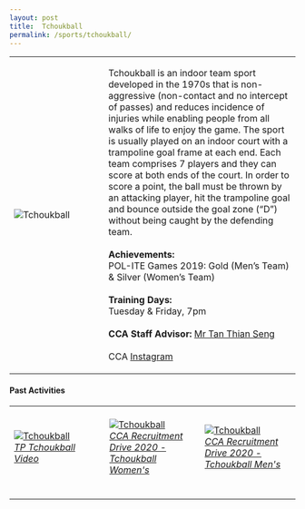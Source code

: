 ```yaml
---
layout: post
title:  Tchoukball
permalink: /sports/tchoukball/
---
```


<table>
    <tr>
        <td style="width:33%"><image src="/images/CCA_tchoukball.jpg" style="display:block;margin-left:auto;margin-right:auto;" alt="Tchoukball"></image></td>
        <td>
            <p>
                Tchoukball is an indoor team sport developed in the 1970s that is non-aggressive (non-contact and no intercept of passes) and reduces incidence of injuries while enabling people from all walks of life to enjoy the game. The sport is usually played on an indoor court with a trampoline goal frame at each end. Each team comprises 7 players and they can score at both ends of the court. In order to score a point, the ball must be thrown by an attacking player, hit the trampoline goal and bounce outside the goal zone (“D”) without being caught by the defending team.<br>
                <br>
                <b>Achievements:</b><br>
                POL-ITE Games 2019: Gold (Men’s Team) & Silver (Women’s Team)<br>
                <br>
                <b>Training Days:</b><br>
                Tuesday & Friday, 7pm<br>
                <br>
                <b>CCA Staff Advisor:</b> <a href="mailto:tants@tp.edu.sg">Mr Tan Thian Seng</a><br>
                <br>
                CCA <a href="https://www.instagram.com/tptchouk">Instagram</a>
            </p>
        </td>
    </tr>
</table>

#### Past Activities

<table>
    <tr>
        <td style="width:33%"><br>
            <a href="https://www.instagram.com/p/CACGOGRHF1j/">
                <image src="/images/CCA-Tchoukball_IG4.png" style="display:block;margin-left:auto;margin-right:auto;" alt="Tchoukball">
                <h6 style="margin-top:0%">TP Tchoukball Video</h6>
                </image>
            </a>
        </td>
        <td style="width:33%"><br>
            <a href="https://www.instagram.com/p/CAAouk_HMc6/">
                <image src="/images/CCA-Tchoukball_IG2.png" style="display:block;margin-left:auto;margin-right:auto;" alt="Tchoukball">
                <h6 style="margin-top:0%">CCA Recruitment Drive 2020 - Tchoukball Women's</h6>
                </image>
            </a>
        </td>
        <td style="width:33%"><br>
            <a href="https://www.instagram.com/p/CAAPfWEHhXV/">
                <image src="/images/CCA-Tchoukball_IG3.png" style="display:block;margin-left:auto;margin-right:auto;" alt="Tchoukball">
                <h6 style="margin-top:0%">CCA Recruitment Drive 2020 - Tchoukball Men's</h6>    
                </image>
            </a>
        </td>
    </tr>
</table>
